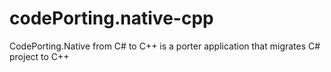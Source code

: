 # codePorting.native-cpp
CodePorting.Native from C# to C++ is a porter application that migrates C# project to C++
